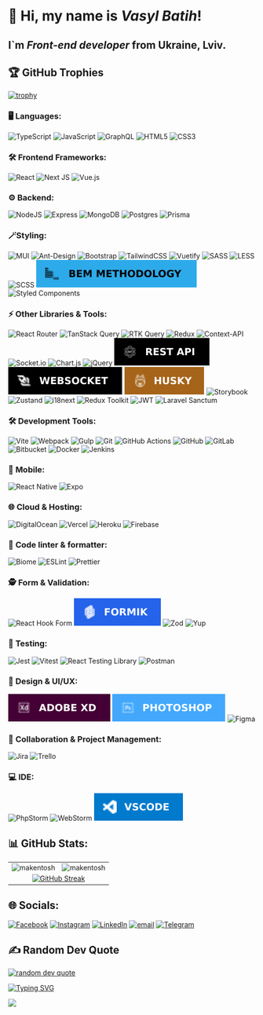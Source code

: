 <!-- ![Visitor Count](https://profile-counter.glitch.me/makentosh/count.svg)-->
<!-- ![Profile views](https://komarev.com/ghpvc/?username=makentosh) -->

<h1 >👋 Hi, my name is <i>Vasyl Batih</i>!</h1>
<h2>I`m <i>Front-end developer</i> from Ukraine, Lviv.</h2>

## 🏆 GitHub Trophies

[![trophy](https://github-profile-trophy.vercel.app/?username=makentosh)](https://github.com/makentosh/github-profile-trophy)

### 🖥️ **Languages:**
 ![TypeScript](https://img.shields.io/badge/typescript-%23007ACC.svg?style=for-the-badge&logo=typescript&logoColor=white)
 ![JavaScript](https://img.shields.io/badge/javascript-%23323330.svg?style=for-the-badge&logo=javascript&logoColor=%23F7DF1E)
 ![GraphQL](https://img.shields.io/badge/-GraphQL-E10098?style=for-the-badge&logo=graphql&logoColor=white)
 ![HTML5](https://img.shields.io/badge/html5-%23E34F26.svg?style=for-the-badge&logo=html5&logoColor=white)
 ![CSS3](https://img.shields.io/badge/css3-%231572B6.svg?style=for-the-badge&logo=css3&logoColor=white)


### 🛠️ **Frontend Frameworks:**
 ![React](https://img.shields.io/badge/react-%2320232a.svg?style=for-the-badge&logo=react&logoColor=%2361DAFB)
 ![Next JS](https://img.shields.io/badge/Next-black?style=for-the-badge&logo=next.js&logoColor=white)
 ![Vue.js](https://img.shields.io/badge/vue%202-%2335495e.svg?style=for-the-badge&logo=vuedotjs&logoColor=%234FC08D)


### ⚙️ **Backend:**
 ![NodeJS](https://img.shields.io/badge/node-6DA55F?style=for-the-badge&logo=node.js&logoColor=white)
 ![Express](https://img.shields.io/badge/express-%23404d59.svg?style=for-the-badge&logo=express&logoColor=%2361DAFB)
 ![MongoDB](https://img.shields.io/badge/MongoDB-%234ea94b.svg?style=for-the-badge&logo=mongodb&logoColor=white)
![Postgres](https://img.shields.io/badge/postgres-%23316192.svg?style=for-the-badge&logo=postgresql&logoColor=white)
 ![Prisma](https://img.shields.io/badge/Prisma-3982CE?style=for-the-badge&logo=Prisma&logoColor=white)


### 🪄**Styling:**
 ![MUI](https://img.shields.io/badge/MUI-%230081CB.svg?style=for-the-badge&logo=mui&logoColor=white)
 ![Ant-Design](https://img.shields.io/badge/-AntDesign-%230170FE?style=for-the-badge&logo=ant-design&logoColor=white)
  ![Bootstrap](https://img.shields.io/badge/bootstrap-%238511FA.svg?style=for-the-badge&logo=bootstrap&logoColor=white)
 ![TailwindCSS](https://img.shields.io/badge/tailwindcss-%2338B2AC.svg?style=for-the-badge&logo=tailwind-css&logoColor=white)
 ![Vuetify](https://img.shields.io/badge/Vuetify-1867C0?style=for-the-badge&logo=vuetify&logoColor=AEDDFF)
![SASS](https://img.shields.io/badge/SASS-hotpink.svg?style=for-the-badge&logo=SASS&logoColor=white)
![LESS](https://img.shields.io/badge/less-2B4C80?style=for-the-badge&logo=less&logoColor=white)
![SCSS](https://img.shields.io/badge/SCSS-CC6699?style=for-the-badge&logo=sass&logoColor=white)
 ![BEM](https://raw.githubusercontent.com/Makentosh/Makentosh/refs/heads/main/images/bem.svg)
![Styled Components](https://img.shields.io/badge/styled--components-DB7093?style=for-the-badge&logo=styled-components&logoColor=white)

### ⚡ **Other Libraries & Tools:**
 ![React Router](https://img.shields.io/badge/React_Router-CA4245?style=for-the-badge&logo=react-router&logoColor=white)
![TanStack Query](https://img.shields.io/badge/TanStack%20Query-%23007ACC.svg?style=for-the-badge&logo=react&logoColor=white)
![RTK Query](https://img.shields.io/badge/RTK%20Query-%2370A5F0.svg?style=for-the-badge&logo=redux&logoColor=white)
 ![Redux](https://img.shields.io/badge/redux-%23593d88.svg?style=for-the-badge&logo=redux&logoColor=white)
 ![Context-API](https://img.shields.io/badge/Context--Api-000000?style=for-the-badge&logo=react)
 ![Socket.io](https://img.shields.io/badge/Socket.io-black?style=for-the-badge&logo=socket.io&badgeColor=010101)
 ![Chart.js](https://img.shields.io/badge/chart.js-F5788D.svg?style=for-the-badge&logo=chart.js&logoColor=white)
 ![jQuery](https://img.shields.io/badge/jquery-%230769AD.svg?style=for-the-badge&logo=jquery&logoColor=white)
![REST API](https://raw.githubusercontent.com/Makentosh/Makentosh/refs/heads/main/images/rest-api.svg)
![WebSocket](https://raw.githubusercontent.com/Makentosh/Makentosh/refs/heads/main/images/websocket.svg)
![Husky](https://raw.githubusercontent.com/Makentosh/Makentosh/refs/heads/main/images/husky.svg)
![Storybook](https://img.shields.io/badge/-Storybook-FF4785?style=for-the-badge&logo=storybook&logoColor=white)
![Zustand](https://img.shields.io/badge/Zustand-0076a8.svg?style=for-the-badge&logo=zustand&logoColor=white)
![i18next](https://img.shields.io/badge/i18next-00A9E0.svg?style=for-the-badge&logo=i18next&logoColor=white)
![Redux Toolkit](https://img.shields.io/badge/Redux_Toolkit-764ABC.svg?style=for-the-badge&logo=redux&logoColor=white)
 ![JWT](https://img.shields.io/badge/JWT-black?style=for-the-badge&logo=JSON%20web%20tokens)
![Laravel Sanctum](https://img.shields.io/badge/Laravel%20Sanctum%20CSRF-%23000000.svg?style=for-the-badge&logo=laravel&logoColor=white)


### 🛠️ **Development Tools:**
![Vite](https://img.shields.io/badge/vite-%23646CFF.svg?style=for-the-badge&logo=vite&logoColor=white)
![Webpack](https://img.shields.io/badge/webpack-%238DD6F9.svg?style=for-the-badge&logo=webpack&logoColor=black)
![Gulp](https://img.shields.io/badge/Gulp-%23FF4F00.svg?style=for-the-badge&logo=gulp&logoColor=white)
![Git](https://img.shields.io/badge/git-%23F05033.svg?style=for-the-badge&logo=git&logoColor=white)
![GitHub Actions](https://img.shields.io/badge/github%20actions-%232671E5.svg?style=for-the-badge&logo=githubactions&logoColor=white)
![GitHub](https://img.shields.io/badge/github-%23121011.svg?style=for-the-badge&logo=github&logoColor=white)
![GitLab](https://img.shields.io/badge/gitlab-FC6D26.svg?style=for-the-badge&logo=gitlab&logoColor=white)
![Bitbucket](https://img.shields.io/badge/bitbucket-%230047B3.svg?style=for-the-badge&logo=bitbucket&logoColor=white)
![Docker](https://img.shields.io/badge/docker-%230db7ed.svg?style=for-the-badge&logo=docker&logoColor=white)
![Jenkins](https://img.shields.io/badge/jenkins-%232C5263.svg?style=for-the-badge&logo=jenkins&logoColor=white)
 
 ### 📱 **Mobile:**
 ![React Native](https://img.shields.io/badge/React%20Native-20232A?style=for-the-badge&logo=react&logoColor=%2361DAFB)
 ![Expo](https://img.shields.io/badge/Expo-%23000000.svg?style=for-the-badge&logo=expo&logoColor=white)



### 🌐 **Cloud & Hosting:**
 ![DigitalOcean](https://img.shields.io/badge/DigitalOcean-%230167ff.svg?style=for-the-badge&logo=digitalOcean&logoColor=white)
 ![Vercel](https://img.shields.io/badge/vercel-%23000000.svg?style=for-the-badge&logo=vercel&logoColor=white)
 ![Heroku](https://img.shields.io/badge/heroku-%23430098.svg?style=for-the-badge&logo=heroku&logoColor=white)
 ![Firebase](https://img.shields.io/badge/firebase-a08021?style=for-the-badge&logo=firebase&logoColor=ffcd34)

### 📝 **Code linter & formatter:**
![Biome](https://img.shields.io/badge/Biome-67A5F8.svg?style=for-the-badge&logo=biome&logoColor=white)
![ESLint](https://img.shields.io/badge/ESLint-4B3263?style=for-the-badge&logo=eslint&logoColor=white)
![Prettier](https://img.shields.io/badge/prettier-F7B93E.svg?style=for-the-badge&logo=prettier&logoColor=white)


### 🕵️ **Form & Validation:**
![React Hook Form](https://img.shields.io/badge/React%20Hook%20Form-%23EC5990.svg?style=for-the-badge&logo=reacthookform&logoColor=white)
![FORMIK](https://raw.githubusercontent.com/Makentosh/Makentosh/refs/heads/main/images/formik.svg)
![Zod](https://img.shields.io/badge/Zod-2f3b58.svg?style=for-the-badge&logo=zod&logoColor=white)
![Yup](https://img.shields.io/badge/Yup-000000.svg?style=for-the-badge&logo=yup&logoColor=white)

### 🧪 **Testing:**
![Jest](https://img.shields.io/badge/Jest-%23C21325.svg?style=for-the-badge&logo=jest&logoColor=white) 
![Vitest](https://img.shields.io/badge/Vitest-%23F9C851.svg?style=for-the-badge&logo=vitest&logoColor=black) 
![React Testing Library](https://img.shields.io/badge/React%20Testing%20Library-%2320222A.svg?style=for-the-badge&logo=react&logoColor=%2361DAFB)
 ![Postman](https://img.shields.io/badge/Postman-FF6C37?style=for-the-badge&logo=postman&logoColor=white)

### 🎨 **Design & UI/UX:**
![Adobe XD](https://raw.githubusercontent.com/Makentosh/Makentosh/refs/heads/main/images/xd.svg)
![Adobe Photoshop](https://raw.githubusercontent.com/Makentosh/Makentosh/refs/heads/main/images/photoshop.svg)
 ![Figma](https://img.shields.io/badge/figma-%23F24E1E.svg?style=for-the-badge&logo=figma&logoColor=white)


### 🧑‍ **Collaboration & Project Management:**
 ![Jira](https://img.shields.io/badge/jira-%230A0FFF.svg?style=for-the-badge&logo=jira&logoColor=white)
 ![Trello](https://img.shields.io/badge/Trello-%23026AA7.svg?style=for-the-badge&logo=Trello&logoColor=white)


### 💻 **IDE:**
![PhpStorm](https://img.shields.io/badge/PhpStorm-5A2D8C.svg?style=for-the-badge&logo=phpstorm&logoColor=white)
![WebStorm](https://img.shields.io/badge/WebStorm-007DFE.svg?style=for-the-badge&logo=webstorm&logoColor=white)
![VS Code](https://raw.githubusercontent.com/Makentosh/Makentosh/refs/heads/main/images/vscode.svg)

## 📊 GitHub Stats:
<table>
  <tr>
    <td>
      <img src="https://readme-stats.clckblog.space/api/top-langs?username=makentosh&show_icons=true&locale=en&layout=compact&hide_border=true" alt="makentosh" />
    </td>
    <td>
      <img src="https://readme-stats.clckblog.space/api?username=makentosh&show_icons=true&locale=en&include_all_commits=true&count_private=true&hide_border=true" alt="makentosh" />
    </td>
  </tr>
  <tr>
    <td colspan="2" align="center">
      <a href="https://git.io/streak-stats">
        <img src="https://streak-stats.demolab.com/?user=makentosh&&hide_border=true&background=F6F8FA" alt="GitHub Streak">
      </a>
    </td>
  </tr>
</table>

## 🌐 Socials:
[![Facebook](https://img.shields.io/badge/Facebook-%231877F2.svg?logo=Facebook&logoColor=white)](https://facebook.com/BatigVasyl)
[![Instagram](https://img.shields.io/badge/Instagram-%23E4405F.svg?logo=Instagram&logoColor=white)](https://instagram.com/vasylbatig)
[![LinkedIn](https://img.shields.io/badge/LinkedIn-%230077B5.svg?logo=Linkedin&logoColor=white)](https://linkedin.com/in/vasyl-batih-828268159)
[![email](https://img.shields.io/badge/Email-D14836?logo=gmail&logoColor=white)](mailto:ziki_007@ukr.net) 
[![Telegram](https://img.shields.io/badge/Telegram-2CA5E0?logo=telegram&logoColor=white)](https://t.me/VasylBatih)


## ✍️ Random Dev Quote
<p>
 <a href="/">
  <img src="https://quotes-github-readme.vercel.app/api?type=horizontal&theme=light" height="160" alt="random dev quote"/>
 </a>
</p>

<p>
  <a href="https://git.io/typing-svg">
   <img src="https://readme-typing-svg.demolab.com?font=Fira+Code&pause=1000&center=true&width=435&lines=Just+Do+It+!" alt="Typing SVG" />
  </a>
</p>

<p>
  <a href="https://u8views.com/github/Makentosh">
    <img src="https://u8views.com/api/v1/github/profiles/35669171/views/day-week-month-total-count.svg">
  </a>
</p>
